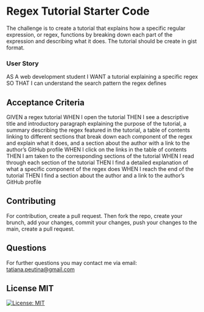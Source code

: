 # Regex Tutorial Starter Code

The challenge is to create a tutorial that explains how a specific regular expression, or regex, functions by breaking down each part of the expression and describing what it does. The tutorial should be create in gist format.

### User Story

AS A web development student
I WANT a tutorial explaining a specific regex
SO THAT I can understand the search pattern the regex defines


## Acceptance Criteria

GIVEN a regex tutorial
WHEN I open the tutorial
THEN I see a descriptive title and introductory paragraph explaining the purpose of the tutorial, a summary describing the regex featured in the tutorial, a table of contents linking to different sections that break down each component of the regex and explain what it does, and a section about the author with a link to the author’s GitHub profile
WHEN I click on the links in the table of contents
THEN I am taken to the corresponding sections of the tutorial
WHEN I read through each section of the tutorial
THEN I find a detailed explanation of what a specific component of the regex does
WHEN I reach the end of the tutorial
THEN I find a section about the author and a link to the author’s GitHub profile


## Contributing

For contribution, create a pull request. Then fork the repo, create your brunch, add your changes, commit your changes, push your changes to the main, create a pull request.



## Questions

For further questions you may contact me via email: tatiana.peutina@gmail.com


## License MIT 

[![License: MIT](https://img.shields.io/badge/License-MIT-yellow.svg)](https://opensource.org/licenses/MIT)

